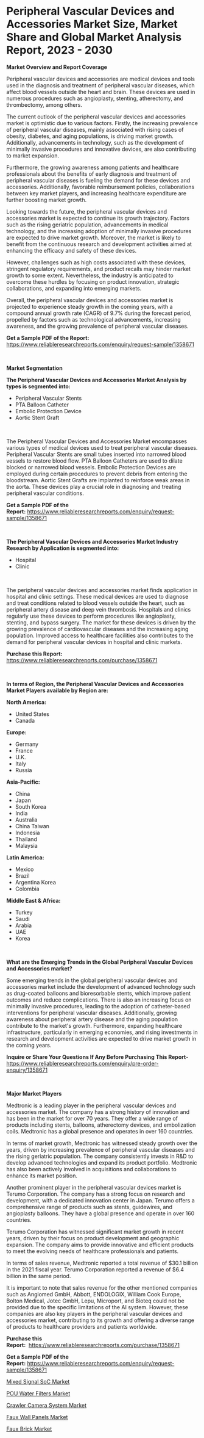 <p><h1>Peripheral Vascular Devices and Accessories Market Size, Market Share and Global Market Analysis Report, 2023 - 2030</h1></p><p><strong>Market Overview and Report Coverage</strong></p>
<p><p>Peripheral vascular devices and accessories are medical devices and tools used in the diagnosis and treatment of peripheral vascular diseases, which affect blood vessels outside the heart and brain. These devices are used in numerous procedures such as angioplasty, stenting, atherectomy, and thrombectomy, among others.</p><p>The current outlook of the peripheral vascular devices and accessories market is optimistic due to various factors. Firstly, the increasing prevalence of peripheral vascular diseases, mainly associated with rising cases of obesity, diabetes, and aging populations, is driving market growth. Additionally, advancements in technology, such as the development of minimally invasive procedures and innovative devices, are also contributing to market expansion.</p><p>Furthermore, the growing awareness among patients and healthcare professionals about the benefits of early diagnosis and treatment of peripheral vascular diseases is fueling the demand for these devices and accessories. Additionally, favorable reimbursement policies, collaborations between key market players, and increasing healthcare expenditure are further boosting market growth.</p><p>Looking towards the future, the peripheral vascular devices and accessories market is expected to continue its growth trajectory. Factors such as the rising geriatric population, advancements in medical technology, and the increasing adoption of minimally invasive procedures are expected to drive market growth. Moreover, the market is likely to benefit from the continuous research and development activities aimed at enhancing the efficacy and safety of these devices.</p><p>However, challenges such as high costs associated with these devices, stringent regulatory requirements, and product recalls may hinder market growth to some extent. Nevertheless, the industry is anticipated to overcome these hurdles by focusing on product innovation, strategic collaborations, and expanding into emerging markets.</p><p>Overall, the peripheral vascular devices and accessories market is projected to experience steady growth in the coming years, with a compound annual growth rate (CAGR) of 9.7% during the forecast period, propelled by factors such as technological advancements, increasing awareness, and the growing prevalence of peripheral vascular diseases.</p></p>
<p><strong>Get a Sample PDF of the Report:</strong> <a href="https://www.reliableresearchreports.com/enquiry/request-sample/1358671">https://www.reliableresearchreports.com/enquiry/request-sample/1358671</a></p>
<p>&nbsp;</p>
<p><strong>Market Segmentation</strong></p>
<p><strong>The Peripheral Vascular Devices and Accessories Market Analysis by types is segmented into:</strong></p>
<p><ul><li>Peripheral Vascular Stents</li><li>PTA Balloon Catheter</li><li>Embolic Protection Device</li><li>Aortic Stent Graft</li></ul></p>
<p>&nbsp;</p>
<p><p>The Peripheral Vascular Devices and Accessories Market encompasses various types of medical devices used to treat peripheral vascular diseases. Peripheral Vascular Stents are small tubes inserted into narrowed blood vessels to restore blood flow. PTA Balloon Catheters are used to dilate blocked or narrowed blood vessels. Embolic Protection Devices are employed during certain procedures to prevent debris from entering the bloodstream. Aortic Stent Grafts are implanted to reinforce weak areas in the aorta. These devices play a crucial role in diagnosing and treating peripheral vascular conditions.</p></p>
<p><strong>Get a Sample PDF of the Report:</strong>&nbsp;<a href="https://www.reliableresearchreports.com/enquiry/request-sample/1358671">https://www.reliableresearchreports.com/enquiry/request-sample/1358671</a></p>
<p>&nbsp;</p>
<p><strong>The Peripheral Vascular Devices and Accessories Market Industry Research by Application is segmented into:</strong></p>
<p><ul><li>Hospital</li><li>Clinic</li></ul></p>
<p>&nbsp;</p>
<p><p>The peripheral vascular devices and accessories market finds application in hospital and clinic settings. These medical devices are used to diagnose and treat conditions related to blood vessels outside the heart, such as peripheral artery disease and deep vein thrombosis. Hospitals and clinics regularly use these devices to perform procedures like angioplasty, stenting, and bypass surgery. The market for these devices is driven by the growing prevalence of cardiovascular diseases and the increasing aging population. Improved access to healthcare facilities also contributes to the demand for peripheral vascular devices in hospital and clinic markets.</p></p>
<p><strong>Purchase this Report:</strong>&nbsp; <a href="https://www.reliableresearchreports.com/purchase/1358671">https://www.reliableresearchreports.com/purchase/1358671</a></p>
<p>&nbsp;</p>
<p><strong>In terms of Region, the Peripheral Vascular Devices and Accessories Market Players available by Region are:</strong></p>
<p>
    <p> <strong> North America: </strong>
        <ul>
            <li>United States</li>
            <li>Canada</li>
        </ul>
        </p> 
    <p> <strong> Europe: </strong>
        <ul>
            <li>Germany</li>
            <li>France</li>
            <li>U.K.</li>
            <li>Italy</li>
            <li>Russia</li>
        </ul>
        </p> 
    <p> <strong> Asia-Pacific: </strong>
        <ul>
            <li>China</li>
            <li>Japan</li>
            <li>South Korea</li>
            <li>India</li>
            <li>Australia</li>
            <li>China Taiwan</li>
            <li>Indonesia</li>
            <li>Thailand</li>
            <li>Malaysia</li>
        </ul>
        </p> 
    <p> <strong> Latin America: </strong>
        <ul>
            <li>Mexico</li>
            <li>Brazil</li>
            <li>Argentina Korea</li>
            <li>Colombia</li>
        </ul>
        </p> 
    <p> <strong> Middle East & Africa: </strong>
        <ul>
            <li>Turkey</li>
            <li>Saudi</li>
            <li>Arabia</li>
            <li>UAE</li>
            <li>Korea</li>
        </ul>
    </p>
    </p>
<p>&nbsp;</p>
<p><strong>What are the Emerging Trends in the Global Peripheral Vascular Devices and Accessories market?</strong></p>
<p><p>Some emerging trends in the global peripheral vascular devices and accessories market include the development of advanced technology such as drug-coated balloons and bioresorbable stents, which improve patient outcomes and reduce complications. There is also an increasing focus on minimally invasive procedures, leading to the adoption of catheter-based interventions for peripheral vascular diseases. Additionally, growing awareness about peripheral artery disease and the aging population contribute to the market's growth. Furthermore, expanding healthcare infrastructure, particularly in emerging economies, and rising investments in research and development activities are expected to drive market growth in the coming years.</p></p>
<p><strong>Inquire or Share Your Questions If Any Before Purchasing This Report</strong>- <a href="https://www.reliableresearchreports.com/enquiry/pre-order-enquiry/1358671">https://www.reliableresearchreports.com/enquiry/pre-order-enquiry/1358671</a></p>
<p>&nbsp;</p>
<p><strong>Major Market Players</strong></p>
<p><p>Medtronic is a leading player in the peripheral vascular devices and accessories market. The company has a strong history of innovation and has been in the market for over 70 years. They offer a wide range of products including stents, balloons, atherectomy devices, and embolization coils. Medtronic has a global presence and operates in over 160 countries.</p><p>In terms of market growth, Medtronic has witnessed steady growth over the years, driven by increasing prevalence of peripheral vascular diseases and the rising geriatric population. The company consistently invests in R&D to develop advanced technologies and expand its product portfolio. Medtronic has also been actively involved in acquisitions and collaborations to enhance its market position.</p><p>Another prominent player in the peripheral vascular devices market is Terumo Corporation. The company has a strong focus on research and development, with a dedicated innovation center in Japan. Terumo offers a comprehensive range of products such as stents, guidewires, and angioplasty balloons. They have a global presence and operate in over 160 countries.</p><p>Terumo Corporation has witnessed significant market growth in recent years, driven by their focus on product development and geographic expansion. The company aims to provide innovative and efficient products to meet the evolving needs of healthcare professionals and patients.</p><p>In terms of sales revenue, Medtronic reported a total revenue of $30.1 billion in the 2021 fiscal year. Terumo Corporation reported a revenue of $6.4 billion in the same period.</p><p>It is important to note that sales revenue for the other mentioned companies such as Angiomed GmbH, Abbott, ENDOLOGIX, William Cook Europe, Bolton Medical, Jotec GmbH, Lepu, Microport, and Bioteq could not be provided due to the specific limitations of the AI system. However, these companies are also key players in the peripheral vascular devices and accessories market, contributing to its growth and offering a diverse range of products to healthcare providers and patients worldwide.</p></p>
<p><strong>Purchase this Report:</strong>&nbsp;&nbsp;<a href="https://www.reliableresearchreports.com/purchase/1358671">https://www.reliableresearchreports.com/purchase/1358671</a></p>
<p></p>
<p><strong>Get a Sample PDF of the Report:</strong>&nbsp;<a href="https://www.reliableresearchreports.com/enquiry/request-sample/1358671">https://www.reliableresearchreports.com/enquiry/request-sample/1358671</a></p>
<p><p><a href="https://medium.com/@dessiefadel/mixed-signal-soc-market-size-growth-forecast-2023-2030-c7fcdb7e1110">Mixed Signal SoC Market</a></p><p><a href="https://www.linkedin.com/pulse/pou-water-filters-market-research-report-unlocks-analysis-financial-emrqe/">POU Water Filters Market</a></p><p><a href="https://medium.com/@katlynbauch/crawler-camera-system-market-size-growth-forecast-2023-2030-f25926753fe6">Crawler Camera System Market</a></p><p><a href="https://www.linkedin.com/pulse/faux-wall-panels-market-size-share-amp-trends-analysis-gec9e/">Faux Wall Panels Market</a></p><p><a href="https://www.linkedin.com/pulse/faux-brick-market-size-growth-forecast-from-2023-2030-tf2de/">Faux Brick Market</a></p></p>